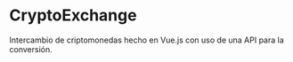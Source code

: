 # CryptoExchange
Intercambio de criptomonedas hecho en Vue.js con uso de una API para la conversión.
